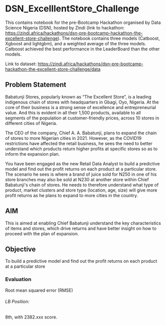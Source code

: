 # DSN_ExcelllentStore_Challenge
This contains notebook for the pre-Bootcamp Hackathon organised by Data Science Nigeria (DSN), hosted by Zindi (link to hackathon: https://zindi.africa/hackathons/dsn-pre-bootcamp-hackathon-the-excellent-store-challenge). The notebook contains three models (Catboost, Xgboost and lightgbm), and a weighted average of the three models.
Catboost achieved the best performance in the LeaderBoard than the other models.

Link to dataset: https://zindi.africa/hackathons/dsn-pre-bootcamp-hackathon-the-excellent-store-challenge/data

## Problem Statement
Babatunji Stores, popularly known as “The Excellent Store”, is a leading indigenous chain of stores with headquarters in Gbagi, Oyo, Nigeria. At the core of their business is a strong sense of excellence and entrepreneurial value. And this is evident in all their 1,500 products, available to all segments of the population at customer-friendly prices, across 10 stores in different cities of Nigeria.

The CEO of the company, Chief A. A. Babatunji, plans to expand the chain of stores to more Nigerian cities in 2021. However, as the COVID19 restrictions have affected the retail business, he sees the need to better understand which products return higher profits at specific stores so as to inform the expansion plan.

You have been engaged as the new Retail Data Analyst to build a predictive model and find out the profit returns on each product at a particular store. The scenario he sees is where a brand of juice sold for N250 in one of his store branches may also be sold at N230 at another store within Chief Babatunji's chain of stores. He needs to therefore understand what type of product, market clusters and store type (location, age, size) will give more profit returns as he plans to expand to more cities in the country.

## AIM
This is aimed at enabling Chief Babatunji understand the key characteristics of items and stores, which drive returns and have better insight on how to proceed with the plan of expansion.

## Objective
To build a predictive model and find out the profit returns on each product at a particular store

### Evaluation
Root mean squared error (RMSE)
###### LB Position: 
8th, with 2382.xxx score.
